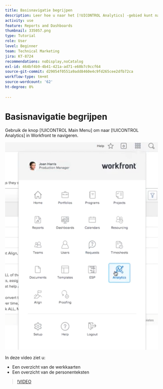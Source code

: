 ```yaml
---
title: Basisnavigatie begrijpen
description: Leer hoe u naar het [!UICONTROL Analytics] -gebied kunt navigeren en een overzicht van de werkdiagrammen en personenteksten in Workfront kunt bekijken.
activity: use
feature: Reports and Dashboards
thumbnail: 335057.png
type: Tutorial
role: User
level: Beginner
team: Technical Marketing
jira: KT-8724
recommendations: noDisplay,noCatalog
exl-id: 464bf4b9-4b41-421a-ad71-e60b7c9ccf64
source-git-commit: d29054f0551a9add8460e4c9fd265cee2dfb72ca
workflow-type: tm+mt
source-wordcount: '62'
ht-degree: 0%

---
```


# Basisnavigatie begrijpen

Gebruik de knop [!UICONTROL Main Menu] om naar [!UICONTROL Analytics] in Workfront te navigeren.

![ Een afbeelding waarmee de functie [!UICONTROL Analytics] in de Workfront wordt gevonden [!UICONTROL main menu]](assets/Navigate-NWE.png)

In deze video ziet u:

* Een overzicht van de werkkaarten
* Een overzicht van de personenteksten

>[!VIDEO](https://video.tv.adobe.com/v/335057/?quality=12&learn=on)
